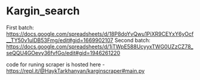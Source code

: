 # Kargin_search
First batch: 
https://docs.google.com/spreadsheets/d/18P8doYvQwu1PiXR9CEYxY6yOcf__TY50v1ulDB53Fmg/edit#gid=1669902107
Second batch:
https://docs.google.com/spreadsheets/d/1iTWpE588UcyyxTWG0UZzCZ78_seQQU4GOevy36fvfGo/edit#gid=1946261220

code for runing scraper is hosted here - https://repl.it/@HaykTarkhanyan/karginscraper#main.py
